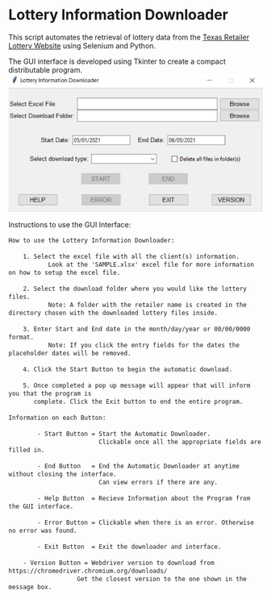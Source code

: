 # Lottery Information Downloader
This script automates the retrieval of lottery data from the [Texas Retailer Lottery Website](https://tx-lsp.lotteryservices.com/lsptx/public/lotteryhome) using Selenium and Python.

The GUI interface is developed using Tkinter to create a compact distributable program.
![](GUI.JPG)

Instructions to use the GUI Interface:

	How to use the Lottery Information Downloader:
  
		1. Select the excel file with all the client(s) information.
    		   Look at the 'SAMPLE.xlsx' excel file for more information on how to setup the excel file.
		   
		2. Select the download folder where you would like the lottery files.
    		   Note: A folder with the retailer name is created in the directory chosen with the downloaded lottery files inside.

		3. Enter Start and End date in the month/day/year or 00/00/0000 format.
    		   Note: If you click the entry fields for the dates the placeholder dates will be removed.

		4. Click the Start Button to begin the automatic download. 

		5. Once completed a pop up message will appear that will inform you that the program is   
		   complete. Click the Exit button to end the entire program.

	Information on each Button:

    		- Start Button = Start the Automatic Downloader. 
                     		 Clickable once all the appropriate fields are filled in.
                     
    		- End Button   = End the Automatic Downloader at anytime without closing the interface. 
                     		 Can view errors if there are any.
                     
    		- Help Button  = Recieve Information about the Program from the GUI interface. 
    
    		- Error Button = Clickable when there is an error. Otherwise no error was found.
    
    		- Exit Button  = Exit the downloader and interface. 

		- Version Button = Webdriver version to download from https://chromedriver.chromium.org/downloads/ 
        			   Get the closest version to the one shown in the message box.
